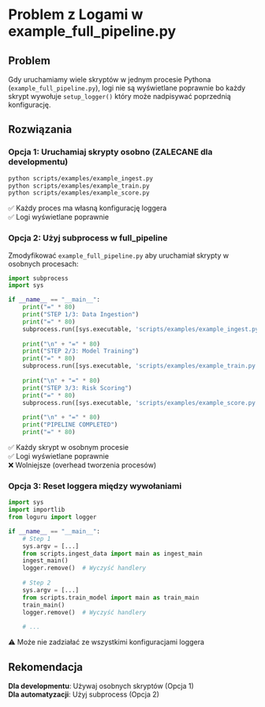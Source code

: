 # Problem z Logami w example_full_pipeline.py

## Problem
Gdy uruchamiamy wiele skryptów w jednym procesie Pythona (`example_full_pipeline.py`), logi nie są wyświetlane poprawnie bo każdy skrypt wywołuje `setup_logger()` który może nadpisywać poprzednią konfigurację.

## Rozwiązania

### Opcja 1: Uruchamiaj skrypty osobno (ZALECANE dla developmentu)
```bash
python scripts/examples/example_ingest.py
python scripts/examples/example_train.py
python scripts/examples/example_score.py
```
✅ Każdy proces ma własną konfigurację loggera  
✅ Logi wyświetlane poprawnie

### Opcja 2: Użyj subprocess w full_pipeline
Zmodyfikować `example_full_pipeline.py` aby uruchamiał skrypty w osobnych procesach:

```python
import subprocess
import sys

if __name__ == "__main__":
    print("=" * 80)
    print("STEP 1/3: Data Ingestion")
    print("=" * 80)
    subprocess.run([sys.executable, 'scripts/examples/example_ingest.py'], check=True)
    
    print("\n" + "=" * 80)
    print("STEP 2/3: Model Training")
    print("=" * 80)
    subprocess.run([sys.executable, 'scripts/examples/example_train.py'], check=True)
    
    print("\n" + "=" * 80)
    print("STEP 3/3: Risk Scoring")
    print("=" * 80)
    subprocess.run([sys.executable, 'scripts/examples/example_score.py'], check=True)
    
    print("\n" + "=" * 80)
    print("PIPELINE COMPLETED")
    print("=" * 80)
```

✅ Każdy skrypt w osobnym procesie  
✅ Logi wyświetlane poprawnie  
❌ Wolniejsze (overhead tworzenia procesów)

### Opcja 3: Reset loggera między wywołaniami
```python
import sys
import importlib
from loguru import logger

if __name__ == "__main__":
    # Step 1
    sys.argv = [...]
    from scripts.ingest_data import main as ingest_main
    ingest_main()
    logger.remove()  # Wyczyść handlery
    
    # Step 2
    sys.argv = [...]
    from scripts.train_model import main as train_main
    train_main()
    logger.remove()  # Wyczyść handlery
    
    # ...
```

⚠️ Może nie zadziałać ze wszystkimi konfiguracjami loggera

## Rekomendacja

**Dla developmentu**: Używaj osobnych skryptów (Opcja 1)  
**Dla automatyzacji**: Użyj subprocess (Opcja 2)